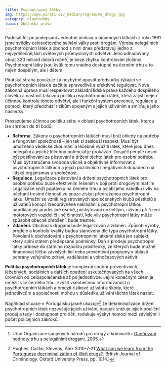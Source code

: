 ```yaml
---
title: Psychotropní látky
img: https://www.pirati.cz/_media/program/me_drogy.jpg
category: dlouhodoby
topic: Občanská práva
---
```


Padesát let po podepsání Jednotné úmluvy o omamných látkách z roku 1961 jsme svědky celosvětového selhání války proti drogám. Výroba nelegálních psychotropních látek a obchod s nimi dnes představují jedno z nejvýdělečnějších světových průmyslových odvětví. Jeho odhadovaný obrat 320 miliard dolarů ročně[^fn-01] je beze zbytku kontrolován zločinci. Psychotropní látky jsou kvůli tomu snadno dostupné na černém trhu a to nejen dospělým, ale i dětem.

Pirátská strana považuje za nezbytné opustit předsudky týkající se psychotropních látek a začít je spravedlivě a efektivně regulovat. Nová zákonná úprava musí respektovat základní lidská práva každého dospělého člověka a nastavit takovou politiku psychotropních látek, která zajistí nejen účinnou kontrolu tohoto odvětví, ale i funkční systém prevence, regulace a pomoci, který předchází rizikům spojeným s jejich užíváním a zmírňuje jeho následky.

Prosazujeme účinnou politiku státu v oblasti psychotropních látek, kterou lze shrnout do tří bodů:

* **Reforma.** Zákony o psychotropních látkách musí brát ohledy na potřeby a fungování společnosti – jen tak si zaslouží respekt. Musí být umožněno věděcké zkoumání a léčebné využití látek, které jsou dnes nelegální a jejichž léčebný potenciál je prokázán. Dospělí people nesmí být postihováni za pěstování a držení těchto látek pro osobní potřebu. Musí být zaručena svoboda věcně a objektivně informovat o psychotropních látkách a jejich pozitivních i negativních dopadech na lidský organismus a společnost.
* **Regulace.** Legalizace pěstování a držení psychotropních látek pro osobní potřebu bude efektivním řešením v boji proti drogovým mafiím. Legalizace sníží poptávku na černém trhu a oslabí jeho nabídku i vliv na páchání trestné činnosti ve snaze získat předraženou psychotropní látku. Umožní se vznik registrovaných společenských klubů pěstitelů a uživatelů konopí. Neoprávněné nakládání s psychotropní látkou, například její prodej jiné osobě, poskytování nezletilým, užívání při řízení motorových vozidel či jiné činnosti, kde vliv psychotropní látky může způsobit obecné ohrožení, bude trestné.
* **Zdanění.** Obchod s drogami bude legalizován a zdaněn. Způsob výroby, prodeje a kontroly kvality budou stanoveny dle typu psychotropní látky. Povolení k obchodování s psychotropními látkami získá jen subjekt, který splní státem předepsané podmínky. Daň z prodeje psychotropní látky přinese do státního rozpočtu prostředky, ze kterých bude možné financovat léčbu závislých lidí nebo preventivní programy v oblasti ochrany veřejného zdraví, vzdělávání a volnočasových aktivit.

**Politika psychotropních látek** je komplexní soubor preventivních, léčebných, sociálních a dalších opatření uskutečňovaných na všech úrovních od celospolečenské až po jednotlivce. Jejím konečným cílem je omezit vliv černého trhu, zvýšit všeobecnou informovanost o psychotropních látkách a omezit rizikové užívání a škody, které jednotlivcům a společnosti mohou v důsledku užívání těchto látek nastat.

Například situace v Portugalsku jasně ukazuje[^fn-02] že dekriminalizace držení psychotropních látek nezvyšuje jejich užívání, naopak snižuje jejich pouliční prodej a tedy i dostupnost pro děti, redukuje výskyt nemocí mezi závislými i počet policejních zákroků.

[^fn-01]: Úřad Organizace spojených národů pro drogy a kriminalitu: [Oceňování hodnoty trhu s nelegálními drogami](http://www.unodc.org/pdf/WDR_2005/volume_1_chap2.pdf), 2005.
[^fn-02]: Hughes, Caitlin, Stevens, Alex 2010-7-21 [What can we learn from the Portuguese decriminalization of illicit drugs?](http://www.beckleyfoundation.org/bib/doc/bf/2010_Caitlin_211621_1.pdf). British Journal of Criminology. Oxford University Press, pp. 1014.)
